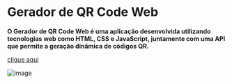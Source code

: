 # Gerador de QR Code Web
**O Gerador de QR Code Web é uma aplicação desenvolvida utilizando tecnologias web como HTML, CSS e JavaScript, juntamente com uma API que permite a geração dinâmica de códigos QR.**

[clique aqui](https://ggvictor.github.io/Gerador-de-QR-Code/)

![image](https://github.com/ggvictor/Gerador-de-QR-Code/assets/107512940/9c1d61bc-bd6b-4051-90ba-8067a005d4ab)

